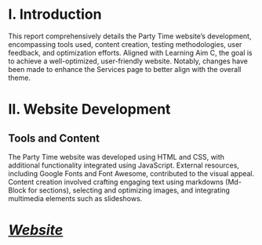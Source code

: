 # I. Introduction
This report comprehensively details the Party Time website’s development, encompassing tools used, content creation, testing methodologies, user feedback, and optimization efforts. Aligned with Learning Aim C, the goal is to achieve a well-optimized, user-friendly website. Notably, changes have been made to enhance the Services page to better align with the overall theme.

# II. Website Development
## Tools and Content
The Party Time website was developed using HTML and CSS, with additional functionality integrated using JavaScript. External resources, including Google Fonts and Font Awesome, contributed to the visual appeal. Content creation involved crafting engaging text using markdowns (Md-Block for sections), selecting and optimizing images, and integrating multimedia elements such as slideshows.

# ***[Website](https://gardo32.github.io/WdProject/)***
